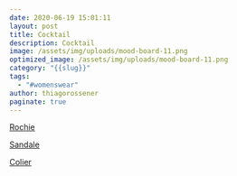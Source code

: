 ```yaml
---
date: 2020-06-19 15:01:11
layout: post
title: Cocktail
description: Cocktail
image: /assets/img/uploads/mood-board-11.png
optimized_image: /assets/img/uploads/mood-board-11.png
category: "{{slug}}"
tags:
  - "#womenswear"
author: thiagorossener
paginate: true
---
```

[Rochie](http://bit.do/fF5Ty)

[Sandale](http://bit.do/fF5TB)

[Colier](http://bit.do/fF5TE)
